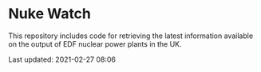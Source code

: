 # Nuke Watch

This repository includes code for retrieving the latest information available on the output of EDF nuclear power plants in the UK.

Last updated: 2021-02-27 08:06
